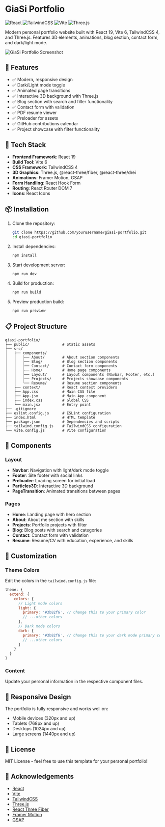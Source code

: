 # GiaSi Portfolio

![React](https://img.shields.io/badge/React-19-blue)
![TailwindCSS](https://img.shields.io/badge/TailwindCSS-4-blue)
![Vite](https://img.shields.io/badge/Vite-6-green)
![Three.js](https://img.shields.io/badge/Three.js-0.176.0-orange)

Modern personal portfolio website built with React 19, Vite 6, TailwindCSS 4, and Three.js. Features 3D elements, animations, blog section, contact form, and dark/light mode.

![GiaSi Portfolio Screenshot](https://placehold.co/800x400/0f172a/0ea5e9?text=GiaSi+Portfolio)

## 🌟 Features

- ✅ Modern, responsive design
- ✅ Dark/Light mode toggle
- ✅ Animated page transitions
- ✅ Interactive 3D background with Three.js
- ✅ Blog section with search and filter functionality
- ✅ Contact form with validation
- ✅ PDF resume viewer
- ✅ Preloader for assets
- ✅ GitHub contributions calendar
- ✅ Project showcase with filter functionality

## 🚀 Tech Stack

- **Frontend Framework**: React 19
- **Build Tool**: Vite 6
- **CSS Framework**: TailwindCSS 4
- **3D Graphics**: Three.js, @react-three/fiber, @react-three/drei
- **Animations**: Framer Motion, GSAP
- **Form Handling**: React Hook Form
- **Routing**: React Router DOM 7
- **Icons**: React Icons

## 📦 Installation

1. Clone the repository:
   ```bash
   git clone https://github.com/yourusername/giasi-portfolio.git
   cd giasi-portfolio
   ```

2. Install dependencies:
   ```bash
   npm install
   ```

3. Start development server:
   ```bash
   npm run dev
   ```

4. Build for production:
   ```bash
   npm run build
   ```

5. Preview production build:
   ```bash
   npm run preview
   ```

## 📋 Project Structure

```
giasi-portfolio/
├── public/               # Static assets
├── src/
│   ├── components/        
│   │   ├── About/        # About section components
│   │   ├── Blog/         # Blog section components
│   │   ├── Contact/      # Contact form components
│   │   ├── Home/         # Home page components
│   │   ├── Layout/       # Layout components (Navbar, Footer, etc.)
│   │   ├── Projects/     # Projects showcase components
│   │   └── Resume/       # Resume section components
│   ├── context/          # React context providers
│   ├── App.css           # Main CSS file
│   ├── App.jsx           # Main App component
│   ├── index.css         # Global CSS
│   └── main.jsx          # Entry point
├── .gitignore
├── eslint.config.js      # ESLint configuration
├── index.html            # HTML template
├── package.json          # Dependencies and scripts
├── tailwind.config.js    # TailwindCSS configuration
└── vite.config.js        # Vite configuration
```

## 🧰 Components

### Layout
- **Navbar**: Navigation with light/dark mode toggle
- **Footer**: Site footer with social links
- **Preloader**: Loading screen for initial load
- **Particles3D**: Interactive 3D background
- **PageTransition**: Animated transitions between pages

### Pages
- **Home**: Landing page with hero section
- **About**: About me section with skills
- **Projects**: Portfolio projects with filter
- **Blog**: Blog posts with search and categories
- **Contact**: Contact form with validation
- **Resume**: Resume/CV with education, experience, and skills

## 🎨 Customization

### Theme Colors
Edit the colors in the `tailwind.config.js` file:

```js
theme: {
  extend: {
    colors: {
      // Light mode colors
      light: {
        primary: '#3b82f6', // Change this to your primary color
        // ...other colors
      },
      // Dark mode colors
      dark: {
        primary: '#3b82f6', // Change this to your dark mode primary color
        // ...other colors
      }
    }
  }
}
```

### Content
Update your personal information in the respective component files.

## 📱 Responsive Design

The portfolio is fully responsive and works well on:
- Mobile devices (320px and up)
- Tablets (768px and up)
- Desktops (1024px and up)
- Large screens (1440px and up)

## 📄 License

MIT License - feel free to use this template for your personal portfolio!

## 🙏 Acknowledgements

- [React](https://reactjs.org/)
- [Vite](https://vitejs.dev/)
- [TailwindCSS](https://tailwindcss.com/)
- [Three.js](https://threejs.org/)
- [React Three Fiber](https://github.com/pmndrs/react-three-fiber)
- [Framer Motion](https://www.framer.com/motion/)
- [GSAP](https://greensock.com/gsap/)